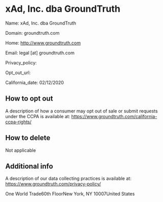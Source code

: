 
# xAd, Inc. dba GroundTruth

Name: xAd, Inc. dba GroundTruth

Domain: groundtruth.com

Home: http://www.groundtruth.com

Email: legal [at] groundtruth.com

Privacy_policy: 

Opt_out_url: 

California_date: 02/12/2020



## How to opt out

A description of how a consumer may opt out of sale or submit requests under the CCPA is available at: https://www.groundtruth.com/california-ccpa-rights/

## How to delete

Not applicable

## Additional info

A description of our data collecting practices is available at: https://www.groundtruth.com/privacy-policy/

One World Trade60th FloorNew York, NY 10007United States

